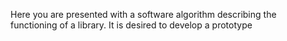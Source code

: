 Here you are presented with a software algorithm describing the functioning of a library.
It is desired to develop a prototype 
